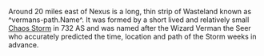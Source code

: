 Around 20 miles east of Nexus is a long, thin strip of Wasteland known as ^vermans-path.Name^. It was formed by a short lived and relatively small [Chaos Storm](./chaos-storms.md) in 732 AS and was named after the Wizard Verman the Seer who accurately predicted the time, location and path of the Storm weeks in advance.